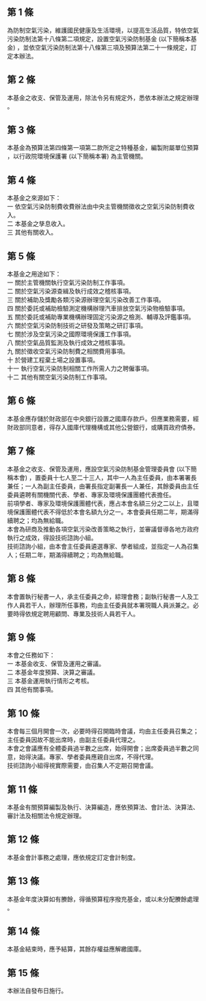 第 1 條
-------
為防制空氣污染，維護國民健康及生活環境，以提高生活品質，特依空氣  
污染防制法第十八條第二項規定，設置空氣污染防制基金 (以下簡稱本基  
金) ，並依空氣污染防制法第十八條第三項及預算法第二十一條規定，訂  
定本辦法。

第 2 條
-------
本基金之收支、保管及運用，除法令另有規定外，悉依本辦法之規定辦理  
。

第 3 條
-------
本基金為預算法第四條第一項第二款所定之特種基金，編製附屬單位預算  
，以行政院環境保護署 (以下簡稱本署) 為主管機關。

第 4 條
-------
本基金之來源如下：  
一  依空氣污染防制費收費辦法由中央主管機關徵收之空氣污染防制費收  
    入。  
二  本基金之孳息收入。  
三  其他有關收入。

第 5 條
-------
本基金之用途如下：  
一  關於主管機關執行空氣污染防制工作事項。  
二  關於空氣污染源查緝及執行成效之稽核事項。  
三  關於補助及獎勵各類污染源辦理空氣污染改善工作事項。  
四  關於委託或補助檢驗測定機構辦理汽車排放空氣污染物檢驗事項。  
五  關於委託或補助專業機構辦理固定污染源之檢測、輔導及評鑑事項。  
六  關於空氣污染防制技術之研發及策略之研訂事項。  
七  關於涉及空氣污染之國際環境保護工作事項。  
八  關於空氣品質監測及執行成效之稽核事項。  
九  關於徵收空氣污染防制費之相關費用事項。  
十  於營建工程棄土場之設置事項。  
十一  執行空氣污染防制相關工作所需人力之聘僱事項。  
十二  其他有關空氣污染防制工作事項。

第 6 條
-------
本基金應存儲於財政部在中央銀行設置之國庫存款戶。但應業務需要，經  
財政部同意者，得存入國庫代理機構或其他公營銀行，或購買政府債券。

第 7 條
-------
本基金之收支、保管及運用，應設空氣污染防制基金管理委員會 (以下簡  
稱本會) ，置委員十七人至二十三人，其中一人為主任委員，由本署署長  
兼任；一人為副主任委員，由署長指定副署長一人兼任，其餘委員由主任  
委員遴聘有關機關代表、學者、專家及環境保護團體代表擔任。  
前項學者、專家及環境保護團體代表，應占本會名額三分之二以上，且環  
境保護團體代表不得低於本會名額九分之一。本會委員任期二年，期滿得  
續聘之；均為無給職。  
本會為研商及推動各項空氣污染改善策略之執行，並審議督導各地方政府  
執行之成效，得設技術諮詢小組。  
技術諮詢小組，由本會主任委員遴選專家、學者組成，並指定一人為召集  
人；任期二年，期滿得續聘之；均為無給職。

第 8 條
-------
本會置執行秘書一人，承主任委員之命，綜理會務；副執行秘書一人及工  
作人員若干人，辦理所任事務，均由主任委員就本署現職人員派兼之。必  
要時得依規定聘用顧問、專業及技術人員若干人。

第 9 條
-------
本會之任務如下：  
一  本基金收支、保管及運用之審議。  
二  本基金年度預算、決算之審議。  
三  本基金運用執行情形之考核。  
四  其他有關事項。

第 10 條
--------
本會每三個月開會一次，必要時得召開臨時會議，均由主任委員召集之；  
主任委員因故不能出席時，由副主任委員代理之。  
本會之會議應有全體委員過半數之出席，始得開會；出席委員過半數之同  
意，始得決議。專家、學者委員應親自出席，不得代理。  
技術諮詢小組得視實際需要，由召集人不定期召開會議。

第 11 條
--------
本基金有關預算編製及執行、決算編造，應依預算法、會計法、決算法、  
審計法及相關法令規定辦理。

第 12 條
--------
本基金會計事務之處理，應依規定訂定會計制度。

第 13 條
--------
本基金年度決算如有賸餘，得循預算程序撥充基金，或以未分配賸餘處理  
。

第 14 條
--------
本基金結束時，應予結算，其餘存權益應解繳國庫。

第 15 條
--------
本辦法自發布日施行。

